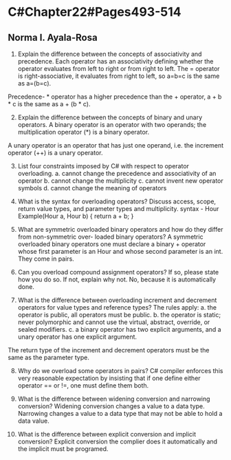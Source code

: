 # C#Chapter22#Pages493-514

## Norma I. Ayala-Rosa

1. Explain the difference between the concepts of associativity and precedence.
Each operator has an associativity defining whether the operator evaluates from left to right or from right to left.  The = operator is right-associative, it evaluates from right to left, so a=b=c is the same as a=(b=c).

Precedence- * operator has a higher precedence than the + operator, a + b * c is the same as a + (b * c).

2. Explain the difference between the concepts of binary and unary operators.
A binary operator is an operator with two operands; the multiplication operator (*) is a binary operator.

A unary operator is an operator that has just one operand, i.e. the increment operator (++) is a unary operator.

3. List four constraints imposed by C# with respect to operator overloading.
 a. cannot change the precedence and associativity of an operator
 b. cannot change the multiplicity
 c. cannot invent new operator symbols
 d. cannot change the meaning of operators
 
4. What is the syntax for overloading operators? Discuss access, scope, return value types, and parameter
types and multiplicity.
syntax - Hour Example(Hour a, Hour b)
{
   return a + b;
}

5. What are symmetric overloaded binary operators and how do they differ from non-symmetric over-
loaded binary operators?
A symmetric overloaded binary operators one must declare a binary + operator whose first parameter is an Hour and whose second parameter is an int.  They come in pairs.

6. Can you overload compound assignment operators? If so, please state how you do so. If not, explain why not.
No, because it is automatically done.

7. What is the difference between overloading increment and decrement operators for value types and reference types?
The rules apply:
 a. the operator is public, all operators must be public.
 b. the operator is static; never polymorphic and cannot use the virtual, abstract, override, or sealed modifiers.
 c. a binary operator has two explicit arguments, and a unary operator has one explicit argument.

The return type of the increment and decrement operators must be the same as the parameter type.

8. Why do we overload some operators in pairs?
C# compiler enforces this very reasonable expectation by insisting that if one define either operator == or !=, one must define them both.

9. What is the difference between widening conversion and narrowing conversion?
Widening conversion changes a value to a data type.
Narrowing changes a value to a data type that may not be able to hold a data value.

10. What is the difference between explicit conversion and implicit conversion?
Explicit conversion the complier does it automatically and the implicit must be programed.
 